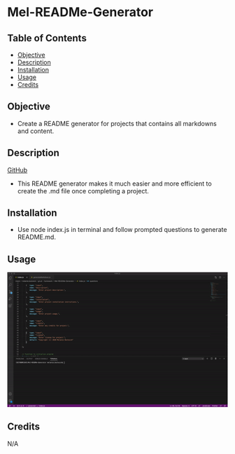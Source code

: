 # Mel-READMe-Generator

## Table of Contents

* [Objective](#Objective)
* [Description](#Description)
* [Installation](#Installation)
* [Usage](#usage)
* [Credits](#credits)

 ## Objective
 
 - Create a README generator for projects that contains all markdowns and content.
 
 ## Description
 
 [GitHub](https://github.com/mbostwick1/Mel-READMe-Generator)
  
 - This README generator makes it much easier and more efficient to create the .md file once completing a project.
 
  ## Installation

- Use node index.js in terminal and follow prompted questions to generate README.md.

 ## Usage

![README Demo](demo.gif)

## Credits
N/A

